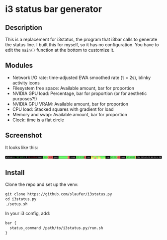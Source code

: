 # i3 status bar generator

## Description
This is a replacement for i3status, the program that i3bar calls to generate the status line. I built this for myself, so it has no configuration. You have to edit the `main()` function at the bottom to customize it.

## Modules
- Network I/O rate: time-adjusted EWA smoothed rate (τ = 2s), blinky activity icons
- Filesystem free space: Available amount, bar for proportion
- NVIDIA GPU load: Percentage, bar for proportion (or for aesthetic purposes?!)
- NVIDIA GPU VRAM: Available amount, bar for proportion
- CPU load: Stacked squares with gradient for load
- Memory and swap: Available amount, bar for proportion
- Clock: time is a flat circle

## Screenshot
It looks like this:

![It's my statusbar.](./screenshot.png)

## Install
Clone the repo and set up the venv:
```
git clone https://github.com/slaufer/i3status.py
cd i3status.py
./setup.sh
```
In your i3 config, add:
```
bar {
  status_command /path/to/i3status.py/run.sh
}
```